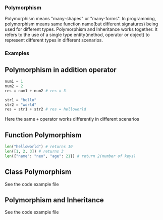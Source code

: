 ### Polymorphism

Polymorphism means "many-shapes" or "many-forms". In programming, polymorphism means same function name(but different signatures) being used for different types. Polymorphism and Inheritance works together.
It refers to the use of a single type entity(method, operator or object) to represent different types in different scenarios.

### Examples

## Polymorphism in addition operator
```python
num1 = 1
num2 = 2
res = num1 + num2 # res = 3

str1 = "hello"
str2 = "world"
res = str1 + str2 # res = helloworld
```
Here the same `+` operator works differently in different scenarios

## Function Polymorphism
```python
len("helloworld") # returns 10
len([1, 2, 3]) # returns 3
len({"name": "neo", "age": 21}) # return 2(number of keys)
```

## Class Polymorphism
See the code example file

## Polymorphism and Inheritance
See the code example file
